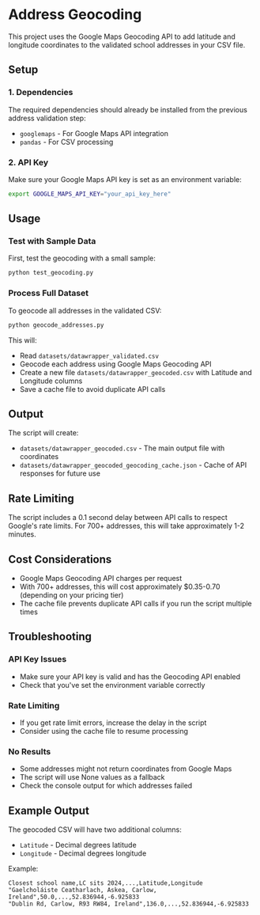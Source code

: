 # Address Geocoding

This project uses the Google Maps Geocoding API to add latitude and longitude coordinates to the validated school addresses in your CSV file.

## Setup

### 1. Dependencies

The required dependencies should already be installed from the previous address validation step:
- `googlemaps` - For Google Maps API integration
- `pandas` - For CSV processing

### 2. API Key

Make sure your Google Maps API key is set as an environment variable:

```bash
export GOOGLE_MAPS_API_KEY="your_api_key_here"
```

## Usage

### Test with Sample Data

First, test the geocoding with a small sample:

```bash
python test_geocoding.py
```

### Process Full Dataset

To geocode all addresses in the validated CSV:

```bash
python geocode_addresses.py
```

This will:
- Read `datasets/datawrapper_validated.csv`
- Geocode each address using Google Maps Geocoding API
- Create a new file `datasets/datawrapper_geocoded.csv` with Latitude and Longitude columns
- Save a cache file to avoid duplicate API calls

## Output

The script will create:
- `datasets/datawrapper_geocoded.csv` - The main output file with coordinates
- `datasets/datawrapper_geocoded_geocoding_cache.json` - Cache of API responses for future use

## Rate Limiting

The script includes a 0.1 second delay between API calls to respect Google's rate limits. For 700+ addresses, this will take approximately 1-2 minutes.

## Cost Considerations

- Google Maps Geocoding API charges per request
- With 700+ addresses, this will cost approximately $0.35-0.70 (depending on your pricing tier)
- The cache file prevents duplicate API calls if you run the script multiple times

## Troubleshooting

### API Key Issues
- Make sure your API key is valid and has the Geocoding API enabled
- Check that you've set the environment variable correctly

### Rate Limiting
- If you get rate limit errors, increase the delay in the script
- Consider using the cache file to resume processing

### No Results
- Some addresses might not return coordinates from Google Maps
- The script will use None values as a fallback
- Check the console output for which addresses failed

## Example Output

The geocoded CSV will have two additional columns:
- `Latitude` - Decimal degrees latitude
- `Longitude` - Decimal degrees longitude

Example:
```
Closest school name,LC sits 2024,...,Latitude,Longitude
"Gaelcholáiste Ceatharlach, Askea, Carlow, Ireland",50.0,...,52.836944,-6.925833
"Dublin Rd, Carlow, R93 RW84, Ireland",136.0,...,52.836944,-6.925833
```
